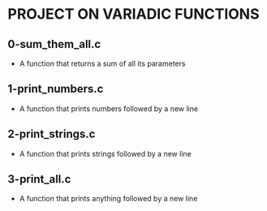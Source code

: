 # PROJECT ON VARIADIC FUNCTIONS
## 0-sum_them_all.c
* A function that returns a sum of all its parameters
## 1-print_numbers.c
* A function that prints numbers followed by a new line
## 2-print_strings.c
* A function that prints strings followed by a new line
## 3-print_all.c
* A function that prints anything followed by a new line

